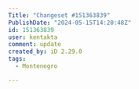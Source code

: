 ```yaml
---
Title: "Changeset #151363839"
PublishDate: "2024-05-15T14:20:48Z"
id: 151363839
user: kentakta
comment: update
created_by: iD 2.29.0
tags:
  - Montenegro

---
```

